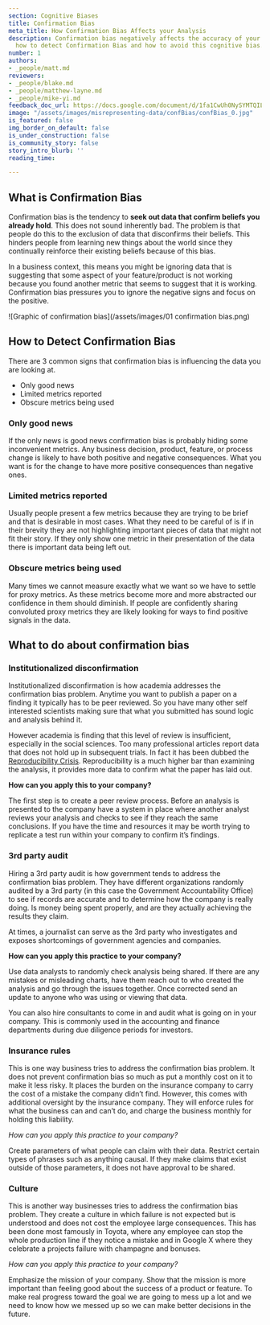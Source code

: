 ```yaml
---
section: Cognitive Biases
title: Confirmation Bias
meta_title: How Confirmation Bias Affects your Analysis
description: Confirmation bias negatively affects the accuracy of your analysis. Learn
  how to detect Confirmation Bias and how to avoid this cognitive bias.
number: 1
authors:
- _people/matt.md
reviewers:
- _people/blake.md
- _people/matthew-layne.md
- _people/mike-yi.md
feedback_doc_url: https://docs.google.com/document/d/1fa1CwUh0NySYMTQILVAZBIzHaW_dkqV43VOGX7a9ECw/edit?usp=sharing
image: "/assets/images/misrepresenting-data/confBias/confBias_0.jpg"
is_featured: false
img_border_on_default: false
is_under_construction: false
is_community_story: false
story_intro_blurb: ''
reading_time: 

---
```

## What is Confirmation Bias

Confirmation bias is the tendency to **seek out data that confirm beliefs you already hold**. This does not sound inherently bad. The problem is that people do this to the exclusion of data that disconfirms their beliefs. This hinders people from learning new things about the world since they continually reinforce their existing beliefs because of this bias.

In a business context, this means you might be ignoring data that is suggesting that some aspect of your feature/product is not working because you found another metric that seems to suggest that it is working. Confirmation bias pressures you to ignore the negative signs and focus on the positive.

![Graphic of confirmation bias](/assets/images/01 confirmation bias.png)

## How to Detect Confirmation Bias

There are 3 common signs that confirmation bias is influencing the data you are looking at.

* Only good news
* Limited metrics reported
* Obscure metrics being used

### Only good news

If the only news is good news confirmation bias is probably hiding some inconvenient metrics. Any business decision, product, feature, or process change is likely to have both positive and negative consequences. What you want is for the change to have more positive consequences than negative ones.

### Limited metrics reported

Usually people present a few metrics because they are trying to be brief and that is desirable in most cases. What they need to be careful of is if in their brevity they are not highlighting important pieces of data that might not fit their story. If they only show one metric in their presentation of the data there is important data being left out.

### Obscure metrics being used

Many times we cannot measure exactly what we want so we have to settle for proxy metrics. As these metrics become more and more abstracted our confidence in them should diminish. If people are confidently sharing convoluted proxy metrics they are likely looking for ways to find positive signals in the data.

## What to do about confirmation bias

### Institutionalized disconfirmation

Institutionalized disconfirmation is how academia addresses the confirmation bias problem. Anytime you want to publish a paper on a finding it typically has to be peer reviewed. So you have many other self interested scientists making sure that what you submitted has sound logic and analysis behind it.

However academia is finding that this level of review is insufficient, especially in the social sciences. Too many professional articles report data that does not hold up in subsequent trials. In fact it has been dubbed the [Reproducibility Crisis](https://www.nature.com/news/1-500-scientists-lift-the-lid-on-reproducibility-1.19970). Reproducibility is a much higher bar than examining the analysis, it provides more data to confirm what the paper has laid out.

**How can you apply this to your company?**

The first step is to create a peer review process. Before an analysis is presented to the company have a system in place where another analyst reviews your analysis and checks to see if they reach the same conclusions. If you have the time and resources it may be worth trying to replicate a test run within your company to confirm it’s findings.

### 3rd party audit

Hiring a 3rd party audit is how government tends to address the confirmation bias problem. They have different organizations randomly audited by a 3rd party (in this case the Government Accountability Office) to see if records are accurate and to determine how the company is really doing. Is money being spent properly, and are they actually achieving the results they claim.

At times, a journalist can serve as the 3rd party who investigates and exposes shortcomings of government agencies and companies.

**How can you apply this practice to your company?**

Use data analysts to randomly check analysis being shared. If there are any mistakes or misleading charts, have them reach out to who created the analysis and go through the issues together. Once corrected send an update to anyone who was using or viewing that data.

You can also hire consultants to come in and audit what is going on in your company. This is commonly used in the accounting and finance departments during due diligence periods for investors.

### Insurance rules

This is one way business tries to address the confirmation bias problem. It does not prevent confirmation bias so much as put a monthly cost on it to make it less risky. It places the burden on the insurance company to carry the cost of a mistake the company didn’t find. However, this comes with additional oversight by the insurance company. They will enforce rules for what the business can and can’t do, and charge the business monthly for holding this liability.

_How can you apply this practice to your company?_

Create parameters of what people can claim with their data. Restrict certain types of phrases such as anything causal. If they make claims that exist outside of those parameters, it does not have approval to be shared.

### Culture

This is another way businesses tries to address the confirmation bias problem. They create a culture in which failure is not expected but is understood and does not cost the employee large consequences. This has been done most famously in Toyota, where any employee can stop the whole production line if they notice a mistake and in Google X where they celebrate a projects failure with champagne and bonuses.

_How can you apply this practice to your company?_

Emphasize the mission of your company. Show that the mission is more important than feeling good about the success of a product or feature. To make real progress toward the goal we are going to mess up a lot and we need to know how we messed up so we can make better decisions in the future.